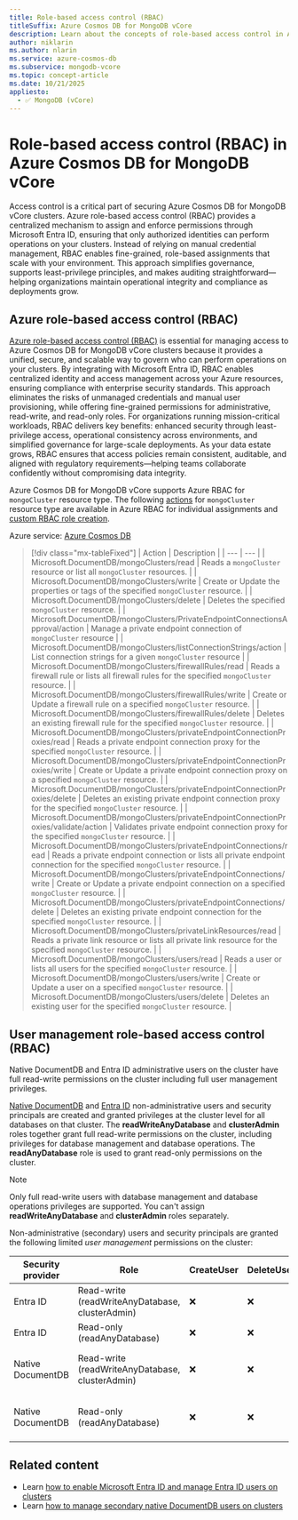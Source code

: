 ```yaml
---
title: Role-based access control (RBAC)
titleSuffix: Azure Cosmos DB for MongoDB vCore
description: Learn about the concepts of role-based access control in Azure Cosmos DB for MongoDB vCore.
author: niklarin
ms.author: nlarin
ms.service: azure-cosmos-db
ms.subservice: mongodb-vcore
ms.topic: concept-article
ms.date: 10/21/2025
appliesto:
  - ✅ MongoDB (vCore)
---
```


# Role-based access control (RBAC) in Azure Cosmos DB for MongoDB vCore

Access control is a critical part of securing Azure Cosmos DB for MongoDB vCore clusters. Azure role-based access control (RBAC) provides a centralized mechanism to assign and enforce permissions through Microsoft Entra ID, ensuring that only authorized identities can perform operations on your clusters. Instead of relying on manual credential management, RBAC enables fine-grained, role-based assignments that scale with your environment. This approach simplifies governance, supports least-privilege principles, and makes auditing straightforward—helping organizations maintain operational integrity and compliance as deployments grow.

## Azure role-based access control (RBAC)

[Azure role-based access control (RBAC)](/azure/role-based-access-control/overview) is essential for managing access to Azure Cosmos DB for MongoDB vCore clusters because it provides a unified, secure, and scalable way to govern who can perform operations on your clusters. By integrating with Microsoft Entra ID, RBAC enables centralized identity and access management across your Azure resources, ensuring compliance with enterprise security standards. This approach eliminates the risks of unmanaged credentials and manual user provisioning, while offering fine-grained permissions for administrative, read-write, and read-only roles. For organizations running mission-critical workloads, RBAC delivers key benefits: enhanced security through least-privilege access, operational consistency across environments, and simplified governance for large-scale deployments. As your data estate grows, RBAC ensures that access policies remain consistent, auditable, and aligned with regulatory requirements—helping teams collaborate confidently without compromising data integrity.

Azure Cosmos DB for MongoDB vCore supports Azure RBAC for `mongoCluster` resource type. The following [actions](/azure/role-based-access-control/role-definitions#actions) for `mongoCluster` resource type are available in Azure RBAC for individual assignments and [custom RBAC role creation](/azure/role-based-access-control/custom-roles).


Azure service: [Azure Cosmos DB](/azure/cosmos-db/)

> [!div class="mx-tableFixed"]
> | Action | Description |
> | --- | --- |
> | Microsoft.DocumentDB/mongoClusters/read | Reads a `mongoCluster` resource or list all `mongoCluster` resources. |
> | Microsoft.DocumentDB/mongoClusters/write | Create or Update the properties or tags of the specified `mongoCluster` resource. |
> | Microsoft.DocumentDB/mongoClusters/delete | Deletes the specified `mongoCluster` resource. |
> | Microsoft.DocumentDB/mongoClusters/PrivateEndpointConnectionsApproval/action | Manage a private endpoint connection of `mongoCluster` resource |
> | Microsoft.DocumentDB/mongoClusters/listConnectionStrings/action | List connection strings for a given `mongoCluster` resource |
> | Microsoft.DocumentDB/mongoClusters/firewallRules/read | Reads a firewall rule or lists all firewall rules for the specified `mongoCluster` resource. |
> | Microsoft.DocumentDB/mongoClusters/firewallRules/write | Create or Update a firewall rule on a specified `mongoCluster` resource. |
> | Microsoft.DocumentDB/mongoClusters/firewallRules/delete | Deletes an existing firewall rule for the specified `mongoCluster` resource. |
> | Microsoft.DocumentDB/mongoClusters/privateEndpointConnectionProxies/read | Reads a private endpoint connection proxy for the specified `mongoCluster` resource. |
> | Microsoft.DocumentDB/mongoClusters/privateEndpointConnectionProxies/write | Create or Update a private endpoint connection proxy on a specified `mongoCluster` resource. |
> | Microsoft.DocumentDB/mongoClusters/privateEndpointConnectionProxies/delete | Deletes an existing private endpoint connection proxy for the specified `mongoCluster` resource. |
> | Microsoft.DocumentDB/mongoClusters/privateEndpointConnectionProxies/validate/action | Validates private endpoint connection proxy for the specified `mongoCluster` resource. |
> | Microsoft.DocumentDB/mongoClusters/privateEndpointConnections/read | Reads a private endpoint connection or lists all private endpoint connection for the specified `mongoCluster` resource. |
> | Microsoft.DocumentDB/mongoClusters/privateEndpointConnections/write | Create or Update a private endpoint connection on a specified `mongoCluster` resource. |
> | Microsoft.DocumentDB/mongoClusters/privateEndpointConnections/delete | Deletes an existing private endpoint connection for the specified `mongoCluster` resource. |
> | Microsoft.DocumentDB/mongoClusters/privateLinkResources/read | Reads a private link resource or lists all private link resource for the specified `mongoCluster` resource. |
> | Microsoft.DocumentDB/mongoClusters/users/read | Reads a user or lists all users for the specified `mongoCluster` resource. |
> | Microsoft.DocumentDB/mongoClusters/users/write | Create or Update a user on a specified `mongoCluster` resource. |
> | Microsoft.DocumentDB/mongoClusters/users/delete | Deletes an existing user for the specified `mongoCluster` resource. |

## User management role-based access control (RBAC)

Native DocumentDB and Entra ID administrative users on the cluster have full read-write permissions on the cluster including full user management privileges. 
 
[Native DocumentDB](./secondary-users.md) and [Entra ID](./entra-authentication.md#administrative-and-nonadministrative-access-for-microsoft-entra-id-principals) non-administrative users and security principals are created and granted privileges at the cluster level for all databases on that cluster. The **readWriteAnyDatabase** and **clusterAdmin** roles together grant full read-write permissions on the cluster, including privileges for database management and database operations. The **readAnyDatabase** role is used to grant read-only permissions on the cluster.

 > [!NOTE]
>  Only full read-write users with database management and database operations privileges are supported. You can't assign **readWriteAnyDatabase** and **clusterAdmin** roles separately.

Non-administrative (secondary) users and security principals are granted the following limited *user management* permissions on the cluster:

| Security provider | Role | CreateUser | DeleteUser | UpdateUser | ListUser |
| --- | --- | --- | --- | --- | --- | 
| Entra ID | Read-write (readWriteAnyDatabase, clusterAdmin) | :x: | :x: | :x: | :heavy_check_mark: | 
| Entra ID | Read-only (readAnyDatabase) | :x: | :x: | :x: | :heavy_check_mark: | 
| Native DocumentDB | Read-write (readWriteAnyDatabase, clusterAdmin) | :x: | :x: | Only to change their own password | :heavy_check_mark: |
| Native DocumentDB | Read-only (readAnyDatabase) | :x: | :x: | Only to change their own password | :heavy_check_mark: |

## Related content

- Learn [how to enable Microsoft Entra ID and manage Entra ID users on clusters](./how-to-configure-entra-authentication.md)
- Learn [how to manage secondary native DocumentDB users on clusters](./secondary-users.md)
